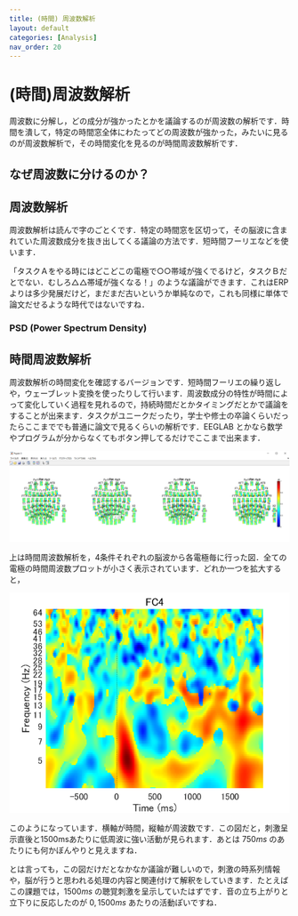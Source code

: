 ```yaml
---
title: (時間) 周波数解析
layout: default
categories: [Analysis]
nav_order: 20
---
```


# (時間)周波数解析
周波数に分解し，どの成分が強かったとかを議論するのが周波数の解析です．時間を潰して，特定の時間窓全体にわたってどの周波数が強かった，みたいに見るのが周波数解析で，その時間変化を見るのが時間周波数解析です．

## なぜ周波数に分けるのか？

## 周波数解析
周波数解析は読んで字のごとくです．特定の時間窓を区切って，その脳波に含まれていた周波数成分を抜き出してくる議論の方法です．短時間フーリエなどを使います．

「タスクＡをやる時にはどこどこの電極で○○帯域が強くでるけど，タスクＢだとでない．むしろ△△帯域が強くなる！」のような議論ができます．これはERPよりは多少発展だけど，まだまだ古いというか単純なので，これも同様に単体で論文だせるような時代ではないですね．

### PSD (Power Spectrum Density)

## 時間周波数解析
周波数解析の時間変化を確認するバージョンです．短時間フーリエの繰り返しや，ウェーブレット変換を使ったりして行います．周波数成分の特性が時間によって変化していく過程を見れるので，持続時間だとかタイミングだとかで議論をすることが出来ます．タスクがユニークだったり，学士や修士の卒論くらいだったらここまででも普通に論文で見るくらいの解析です．EEGLAB とかなら数学やプログラムが分からなくてもボタン押してるだけでここまで出来ます．

<center><img src="./figures/ersp1.png"></center>

上は時間周波数解析を，4条件それぞれの脳波から各電極毎に行った図．全ての電極の時間周波数プロットが小さく表示されています．どれか一つを拡大すると，

<center><img src="./figures/ersp0-3.png"></center>

このようになっています．横軸が時間，縦軸が周波数です．この図だと，刺激呈示直後と1500msあたりに低周波に強い活動が見られます．あとは $750ms$ のあたりにも何かぼんやりと見えますね．

とは言っても，この図だけだとなかなか議論が難しいので，刺激の時系列情報や，脳が行うと思われる処理の内容と関連付けて解釈をしていきます．たとえばこの課題では，$1500ms$ の聴覚刺激を呈示していたはずです．音の立ち上がりと立下りに反応したのが $0,1500ms$ あたりの活動ぽいですね．
